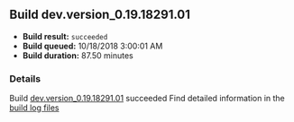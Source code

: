 ## Build dev.version_0.19.18291.01
- **Build result:** `succeeded`
- **Build queued:** 10/18/2018 3:00:01 AM
- **Build duration:** 87.50 minutes
### Details
Build [dev.version_0.19.18291.01](https://winappstudio.visualstudio.com/web/build.aspx?pcguid=a4ef43be-68ce-4195-a619-079b4d9834c2&builduri=vstfs%3a%2f%2f%2fBuild%2fBuild%2f26438) succeeded
Find detailed information in the [build log files](https://uwpctdiags.blob.core.windows.net/buildlogs/dev.version_0.19.18291.01_logs.zip)
